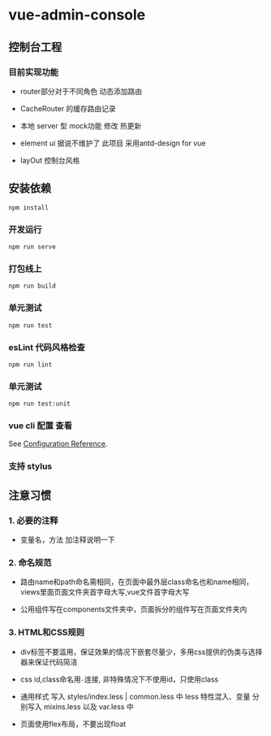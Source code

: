 <!--
 * @Author: qianhn@neusoft.com
 * @Date: 2020年10月26日13时08分33秒
 * @LastEditTime: 2020年11月04日09时11分20秒
 * @LastEditors: Please set LastEditors
 * @Description: 
 * @多读书多看报少吃零食多睡觉
-->
# vue-admin-console
 
## 控制台工程 

### 目前实现功能 

  - router部分对于不同角色 动态添加路由

  - CacheRouter 的缓存路由记录

  - 本地 server 型 mock功能  修改 热更新 

  - element ui 据说不维护了  此项目 采用antd-design for vue

  - layOut 控制台风格 
  

## 安装依赖

```
npm install
```

### 开发运行

```
npm run serve
```

### 打包线上

```
npm run build
```

### 单元测试

```
npm run test
```

### esLint 代码风格检查

```
npm run lint
```

### 单元测试

```
npm run test:unit
```

### vue cli 配置 查看

See [Configuration Reference](https://cli.vuejs.org/config/).

### 支持 stylus


##  注意习惯 

### 1. 必要的注释

  - 变量名，方法 加注释说明一下

### 2. 命名规范

  - 路由name和path命名需相同，在页面中最外层class命名也和name相同，views里面页面文件夹首字母大写,vue文件首字母大写

  - 公用组件写在components文件夹中，页面拆分的组件写在页面文件夹内

### 3. HTML和CSS规则

  - div标签不要滥用，保证效果的情况下嵌套尽量少，多用css提供的伪类与选择器来保证代码简洁

  - css id,class命名用`-`连接, 非特殊情况下不使用id，只使用class

  - 通用样式 写入 styles/index.less | common.less 中  less 特性混入、变量 分别写入 mixins.less 以及 var.less 中

  - 页面使用flex布局，不要出现float